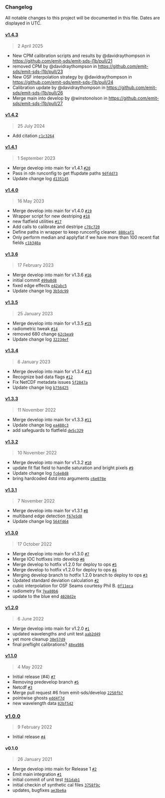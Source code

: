 ### Changelog

All notable changes to this project will be documented in this file. Dates are displayed in UTC.

#### [v1.4.3](https://github.com/emit-sds/emit-sds-l1b/compare/v1.4.2...v1.4.3)

> 2 April 2025

* New CPM calibration scripts and results by @davidraythompson in https://github.com/emit-sds/emit-sds-l1b/pull/21
* removed CPM by @davidraythompson in https://github.com/emit-sds/emit-sds-l1b/pull/23
* New OSF interpolation strategy by @davidraythompson in https://github.com/emit-sds/emit-sds-l1b/pull/24
* Calibration update  by @davidraythompson in https://github.com/emit-sds/emit-sds-l1b/pull/26
* Merge main into develop by @winstonolson in https://github.com/emit-sds/emit-sds-l1b/pull/27

#### [v1.4.2](https://github.com/emit-sds/emit-sds-l1b/compare/v1.4.1...v1.4.2)

> 25 July 2024

- Add citation [`c1c3264`](https://github.com/emit-sds/emit-sds-l1b/commit/c1c3264bd127c48c02643a61fc297f72def28c3e)

#### [v1.4.1](https://github.com/emit-sds/emit-sds-l1b/compare/v1.4.0...v1.4.1)

> 1 September 2023

- Merge develop into main for v1.4.1 [`#20`](https://github.com/emit-sds/emit-sds-l1b/pull/20)
- Pass in rdn runconfig to get ffupdate paths [`9dfdd73`](https://github.com/emit-sds/emit-sds-l1b/commit/9dfdd7336c8eaca08d7c7643f99d206f3a2bb262)
- Update change log [`d135145`](https://github.com/emit-sds/emit-sds-l1b/commit/d1351450c16d59455864d779504475432ed0581b)

#### [v1.4.0](https://github.com/emit-sds/emit-sds-l1b/compare/v1.3.6...v1.4.0)

> 16 May 2023

- Merge develop into main for v1.4.0 [`#19`](https://github.com/emit-sds/emit-sds-l1b/pull/19)
- Wrapper script for new destriping [`#18`](https://github.com/emit-sds/emit-sds-l1b/pull/18)
- new flatfield utilities [`#17`](https://github.com/emit-sds/emit-sds-l1b/pull/17)
- Add calls to calibrate and destripe [`c78c720`](https://github.com/emit-sds/emit-sds-l1b/commit/c78c72049336fd20bf43543fbceb70edb524f885)
- Define paths in wrapper to keep runconfig cleaner. [`880caf1`](https://github.com/emit-sds/emit-sds-l1b/commit/880caf1422ea089a4d4cb84b23e610c72e0a2301)
- Only perform median and applyflat if we have more than 100 recent flat fields [`c1b348a`](https://github.com/emit-sds/emit-sds-l1b/commit/c1b348a4ed2f3ee0bb3603037883594db9d2ba27)

#### [v1.3.6](https://github.com/emit-sds/emit-sds-l1b/compare/v1.3.5...v1.3.6)

> 17 February 2023

- Merge develop into main for v1.3.6 [`#16`](https://github.com/emit-sds/emit-sds-l1b/pull/16)
- initial commit [`499a0d8`](https://github.com/emit-sds/emit-sds-l1b/commit/499a0d86b0d7883b4485b891227d66d458a13334)
- fixed edge effects [`e42abc5`](https://github.com/emit-sds/emit-sds-l1b/commit/e42abc5bb9c7cb035e0f89621a348b1bd87a2f95)
- Update change log [`3b5dc99`](https://github.com/emit-sds/emit-sds-l1b/commit/3b5dc99115a7d60e69a632251810d16f1916bf2c)

#### [v1.3.5](https://github.com/emit-sds/emit-sds-l1b/compare/v1.3.4...v1.3.5)

> 25 January 2023

- Merge develop into main for v1.3.5 [`#15`](https://github.com/emit-sds/emit-sds-l1b/pull/15)
- radiometric tweak [`#14`](https://github.com/emit-sds/emit-sds-l1b/pull/14)
- removed 680 change [`62cbea9`](https://github.com/emit-sds/emit-sds-l1b/commit/62cbea94b7aa2cd514264ea1e4233dc202fe0fb2)
- Update change log [`32234ef`](https://github.com/emit-sds/emit-sds-l1b/commit/32234ef1437cd777d1c9d833f330c41d7494fea6)

#### [v1.3.4](https://github.com/emit-sds/emit-sds-l1b/compare/v1.3.3...v1.3.4)

> 6 January 2023

- Merge develop into main for v1.3.4 [`#13`](https://github.com/emit-sds/emit-sds-l1b/pull/13)
- Recognize bad data flags [`#12`](https://github.com/emit-sds/emit-sds-l1b/pull/12)
- Fix NetCDF metadata issues [`5f2847a`](https://github.com/emit-sds/emit-sds-l1b/commit/5f2847ace4a888b62b7c6e403a66407a5183e7ff)
- Update change log [`b756425`](https://github.com/emit-sds/emit-sds-l1b/commit/b756425f4c44adfc4f58e7efc17af2e6664eac5c)

#### [v1.3.3](https://github.com/emit-sds/emit-sds-l1b/compare/v1.3.2...v1.3.3)

> 11 November 2022

- Merge develop into main for v1.3.3 [`#11`](https://github.com/emit-sds/emit-sds-l1b/pull/11)
- Update change log [`ea488c3`](https://github.com/emit-sds/emit-sds-l1b/commit/ea488c3cfe520037d4b8e6dd7bcc01d262c1ace2)
- add safeguards to flatfield [`de5c329`](https://github.com/emit-sds/emit-sds-l1b/commit/de5c329aaedf047ce78cf198bf3d28a6233472c1)

#### [v1.3.2](https://github.com/emit-sds/emit-sds-l1b/compare/v1.3.1...v1.3.2)

> 10 November 2022

- Merge develop into main for v1.3.2 [`#10`](https://github.com/emit-sds/emit-sds-l1b/pull/10)
- update fit flat field to handle saturation and bright pixels [`#9`](https://github.com/emit-sds/emit-sds-l1b/pull/9)
- Update change log [`fc6e8d8`](https://github.com/emit-sds/emit-sds-l1b/commit/fc6e8d8cb12e6f30b6a42f70051aa0529be770ad)
- bring hardcoded 4std into arguments [`c6e078e`](https://github.com/emit-sds/emit-sds-l1b/commit/c6e078eaa9ff48b68edd8f6c909b55fb719ef852)

#### [v1.3.1](https://github.com/emit-sds/emit-sds-l1b/compare/v1.3.0...v1.3.1)

> 7 November 2022

- Merge develop into main for v1.3.1 [`#8`](https://github.com/emit-sds/emit-sds-l1b/pull/8)
- multiband edge detection [`f67e5d8`](https://github.com/emit-sds/emit-sds-l1b/commit/f67e5d8937fc11550a35be0959177a48f852841f)
- Update change log [`564f464`](https://github.com/emit-sds/emit-sds-l1b/commit/564f464ad2a9ff6c5119734f9e5cb2210edb0d6d)

#### [v1.3.0](https://github.com/emit-sds/emit-sds-l1b/compare/v1.2.0...v1.3.0)

> 17 October 2022

- Merge develop into main for v1.3.0 [`#7`](https://github.com/emit-sds/emit-sds-l1b/pull/7)
- Merge IOC hotfixes into develop [`#6`](https://github.com/emit-sds/emit-sds-l1b/pull/6)
- Merge develop to hotfix v1.2.0 for deploy to ops [`#5`](https://github.com/emit-sds/emit-sds-l1b/pull/5)
- Merge develop to hotfix v1.2.0 for deploy to ops [`#4`](https://github.com/emit-sds/emit-sds-l1b/pull/4)
- Merging develop branch to hotfix 1.2.0 branch to deploy to ops [`#3`](https://github.com/emit-sds/emit-sds-l1b/pull/3)
- Updated standard deviation calculation [`#2`](https://github.com/emit-sds/emit-sds-l1b/pull/2)
- cubic interpolation for OSF Seams courtesy Phil B. [`0f11eca`](https://github.com/emit-sds/emit-sds-l1b/commit/0f11eca4b6416004248acf86b2cf963edf44c3a2)
- radiometry fix [`7ea80b6`](https://github.com/emit-sds/emit-sds-l1b/commit/7ea80b6948190a5ac085417613209a23c9ba6335)
- update to the blue end [`4028d2e`](https://github.com/emit-sds/emit-sds-l1b/commit/4028d2e5cfcfa36f02bde72a815bbb1283071325)

#### [v1.2.0](https://github.com/emit-sds/emit-sds-l1b/compare/v1.1.0...v1.2.0)

> 6 June 2022

- Merge develop into main for v1.2.0 [`#1`](https://github.com/emit-sds/emit-sds-l1b/pull/1)
- updated wavelengths and unit test [`aab2d49`](https://github.com/emit-sds/emit-sds-l1b/commit/aab2d49ca11acddaabf828bcdd485517b0feaeef)
- yet more cleanup [`30e57d9`](https://github.com/emit-sds/emit-sds-l1b/commit/30e57d981d8a59ddc247258a4f6be2e364db175e)
- final preflight calibrations? [`48ea986`](https://github.com/emit-sds/emit-sds-l1b/commit/48ea98697dfeeb9c38aa6906b9d402990e0a34bb)

#### [v1.1.0](https://github.com/emit-sds/emit-sds-l1b/compare/v1.0.0...v1.1.0)

> 4 May 2022

- Initial release (#4) [`#7`](https://github.com/emit-sds/emit-sds-l1b/pull/7)
- Removing predevelop branch [`#5`](https://github.com/emit-sds/emit-sds-l1b/pull/5)
- Netcdf [`#3`](https://github.com/emit-sds/emit-sds-l1b/pull/3)
- Merge pull request #6 from emit-sds/develop [`2250fb7`](https://github.com/emit-sds/emit-sds-l1b/commit/2250fb70cf9687efcb6e304d6c7c68394d8b5310)
- pointwise ghosts [`edd4f7d`](https://github.com/emit-sds/emit-sds-l1b/commit/edd4f7de78d24e1b964eeecad8f48cd60fee336b)
- new wavelength data [`82bf542`](https://github.com/emit-sds/emit-sds-l1b/commit/82bf542648aa1774da28b49a57bf57520d352d99)

### [v1.0.0](https://github.com/emit-sds/emit-sds-l1b/compare/v0.1.0...v1.0.0)

> 9 February 2022

- Initial release [`#4`](https://github.com/emit-sds/emit-sds-l1b/pull/4)

#### v0.1.0

> 26 January 2021

- Merge develop into main for Release 1 [`#2`](https://github.com/emit-sds/emit-sds-l1b/pull/2)
- Emit main integration [`#1`](https://github.com/emit-sds/emit-sds-l1b/pull/1)
- initial commit of unit test [`f61dab1`](https://github.com/emit-sds/emit-sds-l1b/commit/f61dab1d3522d7d9a5431006df869813cbefd339)
- initial checkin of synthetic cal files [`3758f9c`](https://github.com/emit-sds/emit-sds-l1b/commit/3758f9c83b7180fae53d13c8a9568e61c1fdba61)
- updates, bugfixes [`ae3be6a`](https://github.com/emit-sds/emit-sds-l1b/commit/ae3be6a6688f65b18a4340084475963113cdff6f)
